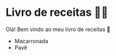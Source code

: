 # Livro de receitas :man_cook:

Olá! Bem vindo ao meu livro de receitas :wave:

- Macarronada
- Pavê
